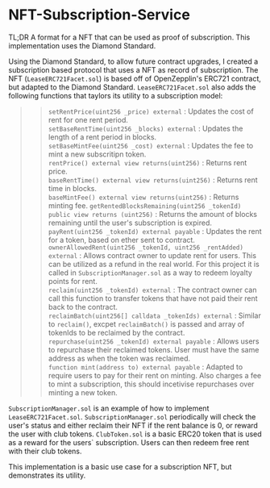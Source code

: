 # NFT-Subscription-Service

TL;DR
A format for a NFT that can be used as proof of subscription. This implementation uses the Diamond Standard.

Using the Diamond Standard, to allow future contract upgrades, I created a subscription based protocol that uses a NFT as record of subscription. The NFT (```LeaseERC721Facet.sol```) is based off of OpenZepplin's ERC721 contract, but adapted to the Diamond Standard. ```LeaseERC721Facet.sol``` also adds the following functions that taylors its utility to a subscription model:


>> ```setRentPrice(uint256 _price) external``` : Updates the cost of rent for one rent period. <br />
>> ```setBaseRentTime(uint256 _blocks) external``` : Updates the length of a rent period in blocks. <br />
>> ```setBaseMintFee(uint256 _cost) external``` : Updates the fee to mint a new subscritipn token. <br />
>> ```rentPrice() external view returns(uint256)``` : Returns rent price. <br />
>> ```baseRentTime() external view returns(uint256)``` : Returns rent time in blocks. <br />
>> ```baseMintFee() external view returns(uint256)``` : Returns minting fee.
>> ```getRentedBlocksRemaining(uint256 _tokenId)  public view returns (uint256)``` : Returns the amount of blocks remaining until the user's subscription is expired. <br />
>> ```payRent(uint256 _tokenId) external payable``` : Updates the rent for a token, based on ether sent to contract. <br />
>> ```ownerAllowedRent(uint256 _tokenId, uint256 _rentAdded) external``` : Allows contract owner to update rent for users. This can be utilized as a refund in the real world. For this project it is called in  ```SubscriptionManager.sol``` as a way to redeem loyalty points for rent. <br />
>> ```reclaim(uint256 _tokenId) external``` : The contract owner can call this function to transfer tokens that have not paid their rent back to the contract. <br />
>> ```reclaimBatch(uint256[] calldata _tokenIds) external``` : Similar to ```reclaim()```, excpet ```reclaimBatch()``` is passed and array of tokenIds to be reclaimed by the contract. <br />
>> ```repurchase(uint256 _tokenId) external payable``` : Allows users to repurchase their reclaimed tokens. User must have the same address as when the token was reclaimed. <br />
>> ```function mint(address to) external payable``` : Adapted to require users to pay for their rent on minting. Also charges a fee to mint a subscription, this should incetivise repurchases over minting a new token. <br />


```SubscriptionManager.sol``` is an example of how to implement ```LeaseERC721Facet.sol```. ```SubscriptionManager.sol``` periodically will check the user's status and either reclaim their NFT if the rent balance is 0, or reward the user with club tokens. ```ClubToken.sol``` is a basic ERC20 token that is used as a reward for the users` subscription. Users can then redeem free rent with their club tokens.


This implementation is a basic use case for a subscription NFT, but demonstrates its utility.
